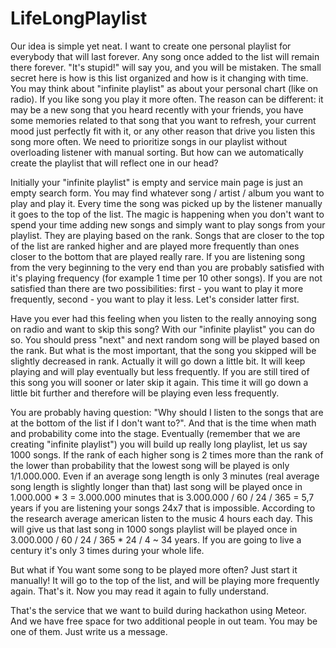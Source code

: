 # LifeLongPlaylist
Our idea is simple yet neat. I want to create one personal playlist for everybody that will last forever. Any song once added to the list will remain there forever. "It's stupid!" will say you, and you will be mistaken. The small secret here is how is this list organized and how is it changing with time. You may think about "infinite playlist" as about your personal chart (like on radio). If you like song you play it more often. The reason can be different: it may be a new song that you heard recently with your friends, you have some memories related to that song that you want to refresh, your current mood just perfectly fit with it, or any other reason that drive you listen this song more often. We need to prioritize songs in our playlist without overloading listener with manual sorting. But how can we automatically create the playlist that will reflect one in our head?

Initially your "infinite playlist" is empty and service main page is just an empty search form. You may find whatever song / artist / album you want to play and play it. Every time the song was picked up by the listener manually it goes to the top of the list. The magic is happening when you don't want to spend your time adding new songs and simply want to play songs from your playlist. They are playing based on the rank. Songs that are closer to the top of the list are ranked higher and are played more frequently than ones closer to the bottom that are played really rare. If you are listening song from the very beginning to the very end than you are probably satisfied with it's playing frequency (for example 1 time per 10 other songs). If you are not satisfied than there are two possibilities: first - you want to play it more frequently, second - you want to play it less. Let's consider latter first. 

Have you ever had this feeling when you listen to the really annoying song on radio and want to skip this song? With our "infinite playlist" you can do so. You should press "next" and next random song will be played based on the rank. But what is the most important, that the song you skipped will be slightly decreased in rank. Actually it will go down a little bit. It will keep playing and will play eventually but less frequently. If you are still tired of this song you will sooner or later skip it again. This time it will go down a little bit further and therefore will be playing even less frequently.

You are probably having question: "Why should I listen to the songs that are at the bottom of the list if I don't want to?". And that is the time when math and probability come into the stage. Eventually (remember that we are creating "infinite playlist") you will build up really long playlist, let us say 1000 songs. If the rank of each higher song is 2 times more than the rank of the lower than probability that the lowest song will be played is only 1/1.000.000. Even if an average song length is only 3 minutes (real average song length is slightly longer than that) last song will be played once in 1.000.000 * 3 = 3.000.000 minutes that is 3.000.000 / 60 / 24 / 365 = 5,7 years if you are listening your songs 24x7 that is impossible. According to the research average american listen to the music 4 hours each day. This will give us that last song in 1000 songs playlist will be played once in 3.000.000 / 60 / 24 / 365 * 24 / 4 ~ 34 years. If you are going to live a century it's only 3 times during your whole life. 

But what if You want some song to be played more often? Just start it manually! It will go to the top of the list, and will be playing more frequently again. That's it. Now you may read it again to fully understand. 

That's the service that we want to build during hackathon using Meteor. And we have free space for two additional people in out team. You may be one of them. Just write us a message.
